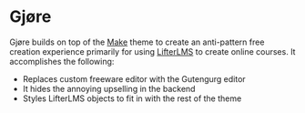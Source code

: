 # Gjøre

Gjøre builds on top of the [Make](https://thethemefoundry.com/wordpress-themes/make/) theme to create an anti-pattern free creation experience primarily for using [LifterLMS](https://lifterlms.com/) to create online courses. It accomplishes the following:

- Replaces custom freeware editor with the Gutengurg editor
- It hides the annoying upselling in the backend
- Styles LifterLMS objects to fit in with the rest of the theme
